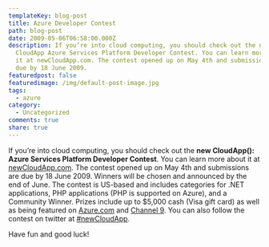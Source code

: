 ```yaml
---
templateKey: blog-post
title: Azure Developer Contest
path: blog-post
date: 2009-05-06T06:58:00.000Z
description: If you’re into cloud computing, you should check out the new
  CloudApp Azure Services Platform Developer Contest. You can learn more about
  it at newCloudApp.com. The contest opened up on May 4th and submissions are
  due by 18 June 2009.
featuredpost: false
featuredimage: /img/default-post-image.jpg
tags:
  - azure
category:
  - Uncategorized
comments: true
share: true
---
```

If you’re into cloud computing, you should check out the **new CloudApp(): Azure Services Platform Developer Contest**. You can learn more about it at [newCloudApp.com](http://newcloudapp.com/). The contest opened up on May 4th and submissions are due by 18 June 2009. Winners will be chosen and announced by the end of June. The contest is US-based and includes categories for .NET applications, PHP applications (PHP is supported on Azure), and a Community Winner. Prizes include up to $5,000 cash (Visa gift card) as well as being featured on [Azure.com](http://azure.com/) and [Channel 9](http://channel9.msdn.com/). You can also follow the contest on twitter at [\#newCloudApp](http://search.twitter.com/search?q=%23newCloudApp).

Have fun and good luck!